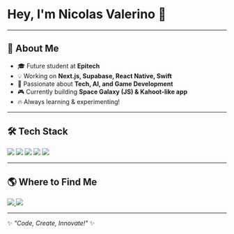 <h1 align="left">Hey, I'm Nicolas Valerino 👋</h1>

---

## 🚀 About Me

- 🎓 Future student at **Epitech**  
- 💡 Working on **Next.js, Supabase, React Native, Swift**  
- 🚀 Passionate about **Tech, AI, and Game Development**  
- 🎮 Currently building **Space Galaxy (JS) & Kahoot-like app**  
- 🔥 Always learning & experimenting!  

---

## 🛠️ Tech Stack

<p align="left">
  <img src="https://img.shields.io/badge/Next.js-000000?style=for-the-badge&logo=nextdotjs&logoColor=white" />
  <img src="https://img.shields.io/badge/Supabase-3ECF8E?style=for-the-badge&logo=supabase&logoColor=white" />
  <img src="https://img.shields.io/badge/Swift-FA7343?style=for-the-badge&logo=swift&logoColor=white" />
  <img src="https://img.shields.io/badge/React_Native-20232A?style=for-the-badge&logo=react&logoColor=61DAFB" />
  <img src="https://img.shields.io/badge/JavaScript-F7DF1E?style=for-the-badge&logo=javascript&logoColor=black" />
</p>

---

## 🌎 Where to Find Me

<p align="left">
  <a href="https://tonportfolio.com">
    <img src="https://img.shields.io/badge/Portfolio-%23171717.svg?style=for-the-badge&logo=firefox&logoColor=white" />
  </a>
  <a href="https://www.linkedin.com/in/nico-vlr123/">
    <img src="https://img.shields.io/badge/LinkedIn-%230A66C2.svg?style=for-the-badge&logo=linkedin&logoColor=white" />
  </a>
</p>

---

✨ _"Code, Create, Innovate!"_ ✨
